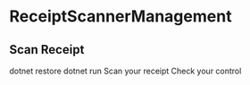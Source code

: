 # ReceiptScannerManagement
## Scan Receipt

dotnet restore 
dotnet run
Scan your receipt
Check your control

